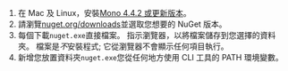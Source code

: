 1. 在 Mac 及 Linux，安裝[Mono 4.4.2 或更新版本](http://www.mono-project.com/docs/getting-started/install/)。
2. 請瀏覽[nuget.org/downloads](https://nuget.org/downloads)並選取您想要的 NuGet 版本。
3. 每個下載`nuget.exe`直接檔案。 指示瀏覽器，以將檔案儲存到您選擇的資料夾。 檔案是*不*安裝程式; 它從瀏覽器不會顯示任何項目執行。
4. 新增您放置資料夾`nuget.exe`您從任何地方使用 CLI 工具的 PATH 環境變數。